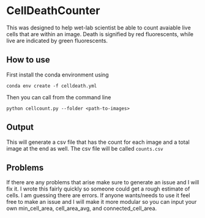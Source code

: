 # CellDeathCounter

This was designed to help wet-lab scientist be able to count avaiable live cells that are within an image.
Death is signified by red fluorescents, while live are indicated by green fluorescents.

## How to use
First install the conda environment using

```conda env create -f celldeath.yml```

Then you can call from the command line

```python cellcount.py --folder <path-to-images>```


## Output

This will generate a csv file that has the count for each image and a total image at the end as well.
The csv file will be called `counts.csv`


## Problems

If there are any problems that arise make sure to generate an issue and I will fix it. I wrote this fairly quickly so someone could get a rough estimate of cells. I am guessing there are errors. If anyone wants/needs to use it feel free to make an issue and I will make it more modular so you can input your own min_cell_area, cell_area_avg, and connected_cell_area.
